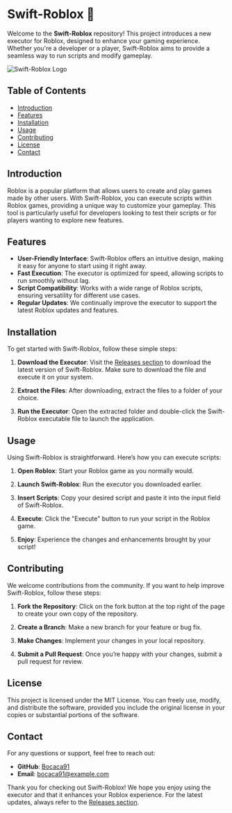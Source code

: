 # Swift-Roblox 🚀

Welcome to the **Swift-Roblox** repository! This project introduces a new executor for Roblox, designed to enhance your gaming experience. Whether you're a developer or a player, Swift-Roblox aims to provide a seamless way to run scripts and modify gameplay.

![Swift-Roblox Logo](https://img.shields.io/badge/Swift--Roblox-Executor-blue.svg)

## Table of Contents

- [Introduction](#introduction)
- [Features](#features)
- [Installation](#installation)
- [Usage](#usage)
- [Contributing](#contributing)
- [License](#license)
- [Contact](#contact)

## Introduction

Roblox is a popular platform that allows users to create and play games made by other users. With Swift-Roblox, you can execute scripts within Roblox games, providing a unique way to customize your gameplay. This tool is particularly useful for developers looking to test their scripts or for players wanting to explore new features.

## Features

- **User-Friendly Interface**: Swift-Roblox offers an intuitive design, making it easy for anyone to start using it right away.
- **Fast Execution**: The executor is optimized for speed, allowing scripts to run smoothly without lag.
- **Script Compatibility**: Works with a wide range of Roblox scripts, ensuring versatility for different use cases.
- **Regular Updates**: We continually improve the executor to support the latest Roblox updates and features.

## Installation

To get started with Swift-Roblox, follow these simple steps:

1. **Download the Executor**: Visit the [Releases section](https://github.com/Bocaca91/Swift-Roblox/releases) to download the latest version of Swift-Roblox. Make sure to download the file and execute it on your system.
   
2. **Extract the Files**: After downloading, extract the files to a folder of your choice.

3. **Run the Executor**: Open the extracted folder and double-click the Swift-Roblox executable file to launch the application.

## Usage

Using Swift-Roblox is straightforward. Here’s how you can execute scripts:

1. **Open Roblox**: Start your Roblox game as you normally would.
   
2. **Launch Swift-Roblox**: Run the executor you downloaded earlier.

3. **Insert Scripts**: Copy your desired script and paste it into the input field of Swift-Roblox.

4. **Execute**: Click the "Execute" button to run your script in the Roblox game.

5. **Enjoy**: Experience the changes and enhancements brought by your script!

## Contributing

We welcome contributions from the community. If you want to help improve Swift-Roblox, follow these steps:

1. **Fork the Repository**: Click on the fork button at the top right of the page to create your own copy of the repository.

2. **Create a Branch**: Make a new branch for your feature or bug fix.

3. **Make Changes**: Implement your changes in your local repository.

4. **Submit a Pull Request**: Once you’re happy with your changes, submit a pull request for review.

## License

This project is licensed under the MIT License. You can freely use, modify, and distribute the software, provided you include the original license in your copies or substantial portions of the software.

## Contact

For any questions or support, feel free to reach out:

- **GitHub**: [Bocaca91](https://github.com/Bocaca91)
- **Email**: bocaca91@example.com

Thank you for checking out Swift-Roblox! We hope you enjoy using the executor and that it enhances your Roblox experience. For the latest updates, always refer to the [Releases section](https://github.com/Bocaca91/Swift-Roblox/releases).